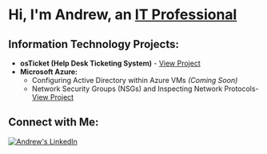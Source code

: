 # Hi, I'm Andrew, an [IT Professional](https://www.linkedin.com/in/andrew-carl-thomas/)

## Information Technology Projects:

- **osTicket (Help Desk Ticketing System)** - [View Project](https://github.com/AndrewThomas63/OsTicket-PreReq/)
- **Microsoft Azure:**
  - Configuring Active Directory within Azure VMs *(Coming Soon)*
  - Network Security Groups (NSGs) and Inspecting Network Protocols-[View Project](https://github.com/AndrewThomas63/Performing-Activities-on-the-Network/)

## Connect with Me:

[![Andrew's LinkedIn](https://github.com/user-attachments/assets/311080bf-743a-4a18-8884-c0982731916d)](https://www.linkedin.com/in/andrew-carl-thomas/)
